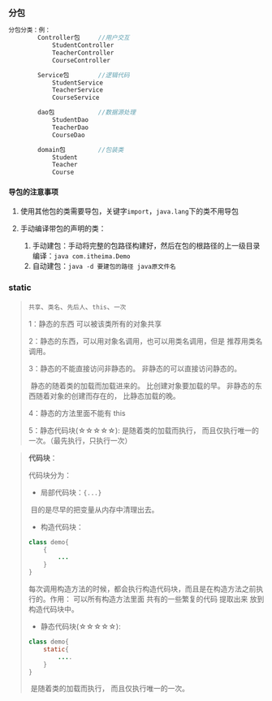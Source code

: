 ### 分包

```java
分包分类：例：
		Controller包		//用户交互
			StudentController
			TeacherController
			CourseController

		Service包		//逻辑代码
			StudentService
			TeacherService
			CourseService

		dao包			//数据源处理
			StudentDao
			TeacherDao
			CourseDao

		domain包			//包装类
			Student
			Teacher
			Course
```

#### 导包的注意事项

1. 使用其他包的类需要导包，关键字`import`，`java.lang`下的类不用导包

2. 手动编译带包的声明的类：

   1. 手动建包：手动将完整的包路径构建好，然后在包的根路径的上一级目录编译：`java com.itheima.Demo`
   2. 自动建包：`java -d 要建包的路径 java原文件名`

   



### static

> `共享`、`类名`、`先后人`、`this`、`一次`
>
> 1：静态的东西 可以被该类所有的对象共享
>
> 2：静态的东西，可以用对象名调用，也可以用类名调用，但是 推荐用类名调用。
>
> 3：静态的不能直接访问非静态的。   非静态的可以直接访问静态的。
>
> ​			静态的随着类的加载而加载进来的。 比创建对象要加载的早。
> ​			非静态的东西随着对象的创建而存在的，  比静态加载的晚。
>
> 4：静态的方法里面不能有 this
>
> 5：静态代码块(☆☆☆☆☆): 是随着类的加载而执行， 而且仅执行唯一的一次。（最先执行，只执行一次）

> **代码块**：
>
> 代码块分为：
>
> - 局部代码块：`{...}`
>
> ​				目的是尽早的把变量从内存中清理出去。
>
> - 构造代码块： 
>
> ```java
> class demo{
>     {
>         ...
>     }
> }
> ```
>
> ​				每次调用构造方法的时候，都会执行构造代码块，而且是在构造方法之前执行的。
> ​				作用： 可以所有构造方法里面 共有的一些繁复的代码 提取出来 放到构造代码块中。
>
> - 静态代码块(☆☆☆☆☆): 
>
> ```java
> class demo{
>     static{
>         ....
>     }
> }
> ```
>
> ​				是随着类的加载而执行， 而且仅执行唯一的一次。

